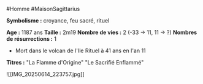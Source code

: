 #Homme #MaisonSagittarius

**Symbolisme :** croyance, feu sacré, rituel

**Age :** 1187 ans
**Taille :** 2m19
**Nombre de vies :** 2 (-33 -> 11, 11 -> ?)
**Nombres de résurrections :** 1
- Mort dans le volcan de l'Ile Rituel à 41 ans en l'an 11

**Titres :**
"La Flamme d'Origine"
"Le Sacrifié Enflammé"

![[IMG_20250614_223757.jpg]]